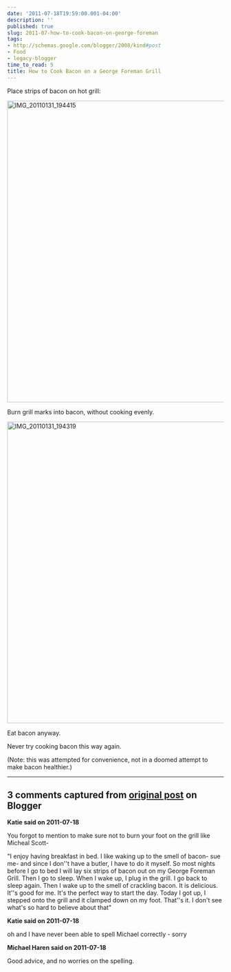 ```yaml
---
date: '2011-07-18T19:59:00.001-04:00'
description: ''
published: true
slug: 2011-07-how-to-cook-bacon-on-george-foreman
tags:
- http://schemas.google.com/blogger/2008/kind#post
- Food
- legacy-blogger
time_to_read: 5
title: How to Cook Bacon on a George Foreman Grill
---
```


<p>Place strips of bacon on hot grill:</p>  <p><img alt="IMG_20110131_194415" height="700" src="http://lh4.ggpht.com/-qcan_nVmye4/TiTIugBhjCI/AAAAAAAAB-w/fqzCqgmC8WA/IMG_20110131_194415%25255B4%25255D.jpg?imgmax=800" style="margin: 3px auto; display: block; float: none;" title="IMG_20110131_194415" width="525" /></p>  <p>Burn grill marks into bacon, without cooking evenly.</p>  <p><img alt="IMG_20110131_194319" height="700" src="http://lh4.ggpht.com/-w7MR752Qmlc/TiTIxg7ZWTI/AAAAAAAAB-0/TpB2TH9QfAk/IMG_20110131_194319%25255B4%25255D.jpg?imgmax=800" style="margin: 3px auto; display: block; float: none;" title="IMG_20110131_194319" width="525" /></p>  <p>Eat bacon anyway.</p>  <p>Never try cooking bacon this way again.</p>  <p>(Note: this was attempted for convenience, not in a doomed attempt to make bacon healthier.)</p>

---

## 3 comments captured from [original post](https://blog.wassupy.com/2011/07/how-to-cook-bacon-on-george-foreman.html) on Blogger

**Katie said on 2011-07-18**

You forgot to mention to make sure not to burn your foot on the grill like Micheal Scott- 

&quot;I enjoy having breakfast in bed. I like waking up to the smell of bacon- sue me- and since I don''t have a butler, I have to do it myself. So most nights before I go to bed I will lay six strips of bacon out on my George Foreman Grill. Then I go to sleep. When I wake up, I plug in the grill. I go back to sleep again. Then I wake up to the smell of crackling bacon. It is delicious. It''s good for me. It's the perfect way to start the day. Today I got up, I stepped onto the grill and it clamped down on my foot. That''s it. I don't see what's so hard to believe about that&quot;

**Katie said on 2011-07-18**

oh and I have never been able to spell Michael correctly - sorry

**Michael Haren said on 2011-07-18**

Good advice, and no worries on the spelling.

